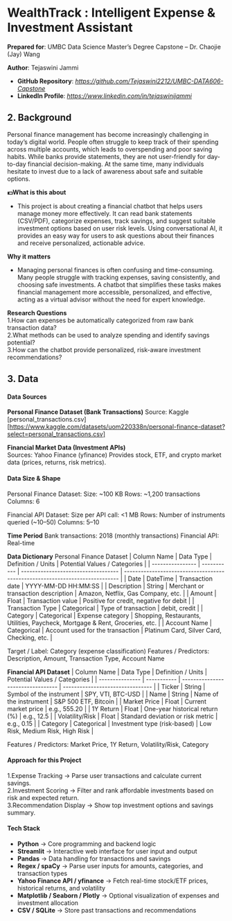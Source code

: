 # WealthTrack : Intelligent Expense & Investment Assistant

**Prepared for**: UMBC Data Science Master’s Degree Capstone – Dr. Chaojie (Jay) Wang  

**Author**: Tejaswini Jammi 

- **GitHub Repository**: *https://github.com/Tejaswini2212/UMBC-DATA606-Capstone*
- **LinkedIn Profile**: *https://www.linkedin.com/in/tejaswinijammi*  

## 2. Background
Personal finance management has become increasingly challenging in today’s digital world. People often struggle to keep track of their spending across multiple accounts, which leads to overspending and poor saving habits. While banks provide statements, they are not user-friendly for day-to-day financial decision-making. At the same time, many individuals hesitate to invest due to a lack of awareness about safe and suitable options.

**💵What is this about**
- This project is about creating a financial chatbot that helps users manage money more effectively. It can read bank statements (CSV/PDF), categorize expenses, track savings, and suggest suitable investment options based on user risk levels. Using conversational AI, it provides an easy way for users to ask questions about their finances and receive personalized, actionable advice.

**Why it matters**  
- Managing personal finances is often confusing and time-consuming. Many people struggle with tracking expenses, saving consistently, and choosing safe investments. A chatbot that simplifies these tasks makes financial management more accessible, personalized, and effective, acting as a virtual advisor without the need for expert knowledge.

**Research Questions**  
1.How can expenses be automatically categorized from raw bank transaction data?</br>
2.What methods can be used to analyze spending and identify savings potential?</br>
3.How can the chatbot provide personalized, risk-aware investment recommendations? </br>


## 3. Data

#### Data Sources
**Personal Finance Dataset (Bank Transactions)**
Source: Kaggle [personal_transactions.csv][https://www.kaggle.com/datasets/uom220338n/personal-finance-dataset?select=personal_transactions.csv]

**Financial Market Data (Investment APIs)**</br>
Sources: Yahoo Finance (yfinance)
Provides stock, ETF, and crypto market data (prices, returns, risk metrics).

#### Data Size & Shape
Personal Finance Dataset:
Size: ~100 KB
Rows: ~1,200 transactions
Columns: 6

Financial API Dataset:
Size per API call: <1 MB
Rows: Number of instruments queried (~10–50)
Columns: 5–10

**Time Period**
Bank transactions: 2018 (monthly transactions)
Financial API: Real-time 

**Data Dictionary**
Personal Finance Dataset
| Column Name      | Data Type   | Definition / Units                  | Potential Values / Categories                                                |
| ---------------- | ----------- | ----------------------------------- | ---------------------------------------------------------------------------- |
| Date             | DateTime    | Transaction date                    | YYYY-MM-DD HH\:MM\:SS                                                        |
| Description      | String      | Merchant or transaction description | Amazon, Netflix, Gas Company, etc.                                           |
| Amount           | Float       | Transaction value                   | Positive for credit, negative for debit                                      |
| Transaction Type | Categorical | Type of transaction                 | debit, credit                                                                |
| Category         | Categorical | Expense category                    | Shopping, Restaurants, Utilities, Paycheck, Mortgage & Rent, Groceries, etc. |
| Account Name     | Categorical | Account used for the transaction    | Platinum Card, Silver Card, Checking, etc.                                   |

Target / Label: Category (expense classification)
Features / Predictors: Description, Amount, Transaction Type, Account Name

**Financial API Dataset**
| Column Name     | Data Type   | Definition / Units                | Potential Values / Categories    |
| --------------- | ----------- | --------------------------------- | -------------------------------- |
| Ticker          | String      | Symbol of the instrument          | SPY, VTI, BTC-USD                |
| Name            | String      | Name of the instrument            | S\&P 500 ETF, Bitcoin            |
| Market Price    | Float       | Current market price              | e.g., 555.20                     |
| 1Y Return       | Float       | One-year historical return (%)    | e.g., 12.5                       |
| Volatility/Risk | Float       | Standard deviation or risk metric | e.g., 0.15                       |
| Category        | Categorical | Investment type (risk-based)      | Low Risk, Medium Risk, High Risk |

Features / Predictors: Market Price, 1Y Return, Volatility/Risk, Category

#### Approach for this Project
1.Expense Tracking → Parse user transactions and calculate current savings.</br>
2.Investment Scoring → Filter and rank affordable investments based on risk and expected return.</br>
3.Recommendation Display → Show top investment options and savings summary.

#### Tech Stack

* **Python** → Core programming and backend logic
* **Streamlit** → Interactive web interface for user input and output
* **Pandas** → Data handling for transactions and savings
* **Regex / spaCy** → Parse user inputs for amounts, categories, and transaction types
* **Yahoo Finance API / yfinance** → Fetch real-time stock/ETF prices, historical returns, and volatility
* **Matplotlib / Seaborn / Plotly** → Optional visualization of expenses and investment allocation
* **CSV / SQLite** → Store past transactions and recommendations

